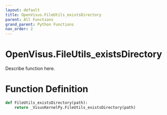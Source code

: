 ```yaml
---
layout: default
title: OpenVisus.FileUtils_existsDirectory
parent: All Functions
grand_parent: Python Functions
nav_order: 2
---
```


# OpenVisus.FileUtils_existsDirectory

Describe function here.

# Function Definition

```python
def FileUtils_existsDirectory(path):
    return _VisusKernelPy.FileUtils_existsDirectory(path)
```